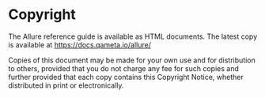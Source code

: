# Copyright

The Allure reference guide is available as HTML documents. The latest
copy is available at <https://docs.qameta.io/allure/>

Copies of this document may be made for your own use and for
distribution to others, provided that you do not charge any fee for such
copies and further provided that each copy contains this Copyright
Notice, whether distributed in print or electronically.
